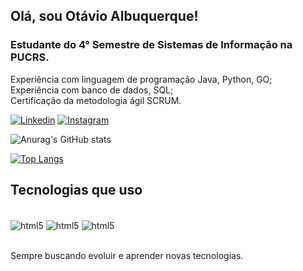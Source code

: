 ## Olá, sou Otávio Albuquerque!
###  Estudante do 4° Semestre de Sistemas de Informação na PUCRS.
Experiência com linguagem de programação Java, Python, GO;
</br>Experiência com banco de dados, SQL;
</br>
Certificação da metodologia ágil SCRUM.

[![Linkedin](	https://img.shields.io/badge/LinkedIn-0077B5?style=for-the-badge&logo=linkedin&logoColor=white)](https://www.linkedin.com/in/otavio-albuquerque/)
[![Instagram](	https://img.shields.io/badge/Instagram-E4405F?style=for-the-badge&logo=instagram&logoColor=white)](https://www.instagram.com/otavioalb_/)

![Anurag's GitHub stats](https://github-readme-stats.vercel.app/api?username=otavioalbe&show_icons=true&theme=tokyonight)

[![Top Langs](https://github-readme-stats.vercel.app/api/top-langs/?username=otavioalbe)](https://github.com/anuraghazra/github-readme-stats)

## Tecnologias que uso
<div styLe = "display: inline_block"><br/>
    <img align = "center" alt= "html5" src="https://img.shields.io/badge/Java-ED8B00?style=for-the-badge&logo=openjdk&logoColor=white">
    <img align = "center" alt= "html5" src="https://img.shields.io/badge/Python-14354C?style=for-the-badge&logo=python&logoColor=white">
    <img align = "center" alt= "html5" src="https://img.shields.io/badge/Go-00ADD8?style=for-the-badge&logo=go&logoColor=white">
</div></br>

Sempre buscando evoluir e aprender novas tecnologias.
